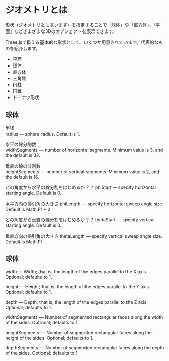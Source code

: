 # ジオメトリとは
形状（ジオメトリとも言います）を指定することで「球体」や「直方体」、「平面」などさまざまな3Dのオブジェクトを表示できます。

Three.jsで扱える基本的な形状として、いくつか用意されています。代表的なものを紹介します。

- 平面
- 球体
- 直方体
- 三角錐
- 円柱
- 円錐
- ドーナツ形状

## 球体
半径<br>
radius — sphere radius. Default is 1.

水平の線分割数<br>
widthSegments — number of horizontal segments. Minimum value is 3, and the default is 32.

垂直の線の分割数<br>
heightSegments — number of vertical segments. Minimum value is 2, and the default is 16.

どの角度から水平の線分割をはじめるか？？
phiStart — specify horizontal starting angle. Default is 0.

水平方向の掃引角の大きさ
phiLength — specify horizontal sweep angle size. Default is Math.PI * 2.

どの角度から垂直の線分割をはじめるか？？
thetaStart — specify vertical starting angle. Default is 0.

垂直方向の掃引角の大きさ
thetaLength — specify vertical sweep angle size. Default is Math.PI.

## 球体
width — Width; that is, the length of the edges parallel to the X axis. Optional; defaults to 1.

height — Height; that is, the length of the edges parallel to the Y axis. Optional; defaults to 1.

depth — Depth; that is, the length of the edges parallel to the Z axis. Optional; defaults to 1.

widthSegments — Number of segmented rectangular faces along the width of the sides. Optional; defaults to 1.

heightSegments — Number of segmented rectangular faces along the height of the sides. Optional; defaults to 1.

depthSegments — Number of segmented rectangular faces along the depth of the sides. Optional; defaults to 1.